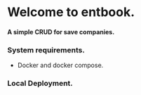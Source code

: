 # Welcome to entbook.
#### A simple CRUD for save companies.

### System requirements.
- Docker and docker compose.

### Local Deployment.
